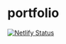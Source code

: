 # portfolio

[![Netlify Status](https://api.netlify.com/api/v1/badges/6f39d91b-a341-410d-9e49-62500ee395d1/deploy-status)](https://app.netlify.com/sites/jasonbixon/deploys)
